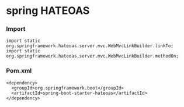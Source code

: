 # spring HATEOAS
### Import
```
import static org.springframework.hateoas.server.mvc.WebMvcLinkBuilder.linkTo;
import static org.springframework.hateoas.server.mvc.WebMvcLinkBuilder.methodOn;
```
### Pom.xml
```
<dependency>
  <groupId>org.springframework.boot</groupId>
  <artifactId>spring-boot-starter-hateoas</artifactId>
</dependency>
```
